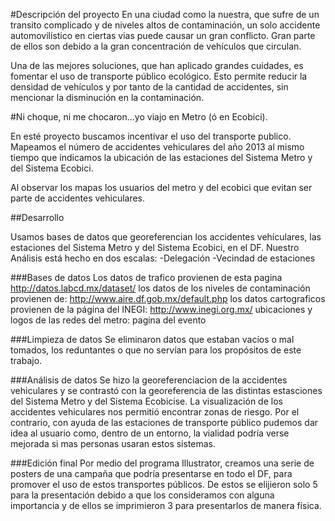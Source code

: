 #Descripción del proyecto
En una ciudad como la nuestra, que sufre de un transito complicado y de niveles altos de contaminación, un solo accidente automovilístico en ciertas vias puede causar un gran conflicto. Gran parte de ellos son debido a la gran concentración de vehículos que circulan. 

Una de las mejores soluciones, que han aplicado grandes cuidades, es fomentar el uso de transporte público ecológico. Esto permite reducir la densidad de vehículos y por tanto de la cantidad de accidentes, sin mencionar la disminución en la contaminación.

#Ni choque, ni me chocaron...yo viajo en Metro (ó en Ecobici).

En esté proyecto buscamos incentivar el uso del transporte publico. Mapeamos el número de accidentes vehiculares del año 2013 al mismo tiempo que indicamos la ubicación de las estaciones del Sistema Metro y del Sistema Ecobici.

Al observar los mapas los usuarios del metro y del ecobici que evitan ser parte de accidentes vehiculares. 

##Desarrollo

Usamos bases de datos que georeferencian los accidentes vehículares, las estaciones del Sistema Metro y del Sistema Ecobici, en el DF. Nuestro Análisis está hecho en dos escalas: 
-Delegación
-Vecindad de estaciones

###Bases de datos
Los datos de trafico provienen de esta pagina
http://datos.labcd.mx/dataset/
los datos de los niveles de contaminación provienen de:
http://www.aire.df.gob.mx/default.php
los datos cartograficos provienen de la página del INEGI:
http://www.inegi.org.mx/
ubicaciones y logos de las redes del metro: pagina del evento

###Limpieza de datos
Se eliminaron datos que estaban vacíos o mal tomados, los reduntantes o que no servían para los propósitos de este trabajo. 

###Análisis de datos
Se hizo la georeferenciacion de la accidentes vehiculares y se contrastó con la georeferencia de las distintas estasciones del Sistema Metro y del Sistema Ecobicise. La visualización de los accidentes vehiculares nos permitió encontrar zonas de riesgo. Por el contrario, con ayuda de las estaciones de transporte público pudemos dar idea al usuario como, dentro de un entorno, la vialidad podría verse mejorada si mas personas usaran estos sistemas.

###Edición final
Por medio del programa Illustrator, creamos una serie de posters de una campaña que podría presentarse en todo el DF, para promover el uso de estos transportes públicos. De estos se elijieron solo 5 para la presentación debido a que los consideramos con alguna importancia y de ellos se imprimieron 3 para presentarlos de manera física.
